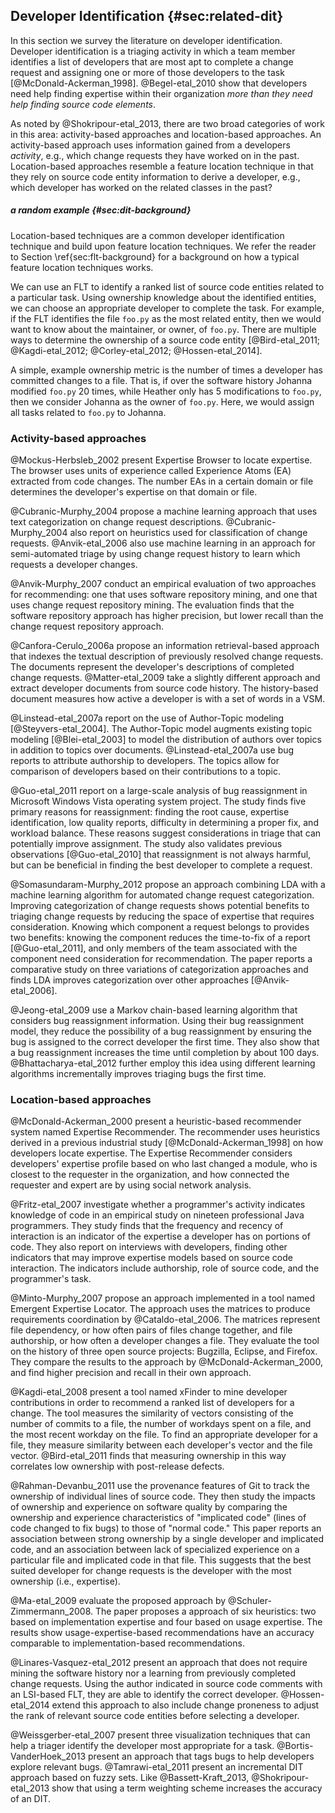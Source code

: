## Developer Identification {#sec:related-dit}

In this section we survey the literature on developer identification.
Developer identification is a triaging activity in which a team member
identifies a list of developers that are most apt to complete a change request
and assigning one or more of those developers to the task
[@McDonald-Ackerman_1998].  @Begel-etal_2010 show that developers need help
finding expertise within their organization *more than they need help finding
source code elements*. 

As noted by @Shokripour-etal_2013, there are two broad categories of work in
this area: activity-based approaches and location-based approaches.  An
activity-based approach uses information gained from a developers *activity*,
e.g., which change requests they have worked on in the past.  Location-based
approaches resemble a feature location technique in that they rely on source
code entity information to derive a developer, e.g., which developer has worked
on the related classes in the past?

##### a random example {#sec:dit-background}

Location-based techniques are a common developer identification technique and
build upon feature location techniques.  We refer the reader to Section
\ref{sec:flt-background} for a background on how a typical feature location
techniques works.

We can use an FLT to identify a ranked list of source code entities related to
a particular task.  Using ownership knowledge about the identified entities, we
can choose an appropriate developer to complete the task.  For example, if the
FLT identifies the file `foo.py` as the most related entity, then we would want
to know about the maintainer, or owner, of `foo.py`.  There are multiple ways
to determine the ownership of a source code entity [@Bird-etal_2011;
@Kagdi-etal_2012; @Corley-etal_2012; @Hossen-etal_2014].

A simple, example ownership metric is the number of times a developer has
committed changes to a file.  That is, if over the software history Johanna
modified `foo.py` 20 times, while Heather only has 5 modifications to `foo.py`,
then we consider Johanna as the owner of `foo.py`.  Here, we would assign all
tasks related to `foo.py` to Johanna.


### Activity-based approaches

@Mockus-Herbsleb_2002 present Expertise Browser to locate expertise.  The
browser uses units of experience called Experience Atoms (EA) extracted from
code changes.  The number EAs in a certain domain or file determines the
developer's expertise on that domain or file.

@Cubranic-Murphy_2004 propose a machine learning approach that uses text
categorization on change request descriptions.  @Cubranic-Murphy_2004 also
report on heuristics used for classification of change requests.
@Anvik-etal_2006 also use machine learning in an approach for semi-automated
triage by using change request history to learn which requests a developer
changes.

@Anvik-Murphy_2007 conduct an empirical evaluation of two approaches for
recommending: one that uses software repository mining, and one that uses
change request repository mining.  The evaluation finds that the software
repository approach has higher precision, but lower recall than the change
request repository approach.

@Canfora-Cerulo_2006a propose an information retrieval-based approach that
indexes the textual description of previously resolved change requests.  The
documents represent the developer's descriptions of completed change requests.
@Matter-etal_2009 take a slightly different approach and extract developer
documents from source code history.  The history-based document measures how
active a developer is with a set of words in a VSM.

@Linstead-etal_2007a report on the use of Author-Topic modeling
[@Steyvers-etal_2004].  The Author-Topic model augments existing topic modeling
[@Blei-etal_2003] to model the distribution of authors over topics in addition
to topics over documents.  @Linstead-etal_2007a use bug reports to attribute
authorship to developers.  The topics allow for comparison of developers based
on their contributions to a topic.

@Guo-etal_2011 report on a large-scale analysis of bug reassignment in
Microsoft Windows Vista operating system project.  The study finds five primary
reasons for reassignment: finding the root cause, expertise identification, low
quality reports, difficulty in determining a proper fix, and workload balance.
These reasons suggest considerations in triage that can potentially improve
assignment.  The study also validates previous observations [@Guo-etal_2010]
that reassignment is not always harmful, but can be beneficial in finding the
best developer to complete a request.

@Somasundaram-Murphy_2012 propose an approach combining LDA with a machine
learning algorithm for automated change request categorization.  Improving
categorization of change requests shows potential benefits to triaging change
requests by reducing the space of expertise that requires consideration.
Knowing which component a request belongs to provides two benefits: knowing the
component reduces the time-to-fix of a report [@Guo-etal_2011], and only
members of the team associated with the component need consideration for
recommendation.  The paper reports a comparative study on three variations of
categorization approaches and finds LDA improves categorization over other
approaches [@Anvik-etal_2006].

@Jeong-etal_2009 use a Markov chain-based learning algorithm that considers bug
reassignment information.  Using their bug reassignment model, they reduce the
possibility of a bug reassignment by ensuring the bug is assigned to the
correct developer the first time.  They also show that a bug reassignment
increases the time until completion by about 100 days.  @Bhattacharya-etal_2012
further employ this idea using different learning algorithms incrementally
improves triaging bugs the first time.

### Location-based approaches


@McDonald-Ackerman_2000 present a heuristic-based recommender system named
Expertise Recommender.  The recommender uses heuristics derived in a previous
industrial study [@McDonald-Ackerman_1998] on how developers locate expertise.
The Expertise Recommender considers developers' expertise profile based on who
last changed a module, who is closest to the requester in the organization, and
how connected the requester and expert are by using social network analysis.

@Fritz-etal_2007 investigate whether a programmer's activity indicates
knowledge of code in an empirical study on nineteen professional Java
programmers.  They study finds that the frequency and recency of interaction is
an indicator of the expertise a developer has on portions of code.  They also
report on interviews with developers, finding other indicators that may improve
expertise models based on source code interaction.  The indicators include
authorship, role of source code, and the programmer's task.

@Minto-Murphy_2007 propose an approach implemented in a tool named Emergent
Expertise Locator.  The approach uses the matrices to produce requirements
coordination by @Cataldo-etal_2006.  The matrices represent file dependency, or
how often pairs of files change together, and file authorship, or how often a
developer changes a file.  They evaluate the tool on the history of three open
source projects: Bugzilla, Eclipse, and Firefox.  They compare the results to
the approach by @McDonald-Ackerman_2000, and find higher precision and recall
in their own approach.

@Kagdi-etal_2008 present a tool named xFinder to mine developer contributions
in order to recommend a ranked list of developers for a change.  The tool
measures the similarity of vectors consisting of the number of commits to a
file, the number of workdays spent on a file, and the most recent workday on
the file.  To find an appropriate developer for a file, they measure similarity
between each developer's vector and the file vector.  @Bird-etal_2011 finds
that measuring ownership in this way correlates low ownership with post-release
defects.

@Rahman-Devanbu_2011 use the provenance features of Git to track the ownership
of individual lines of source code.  They then study the impacts of ownership
and experience on software quality by comparing the ownership and experience
characteristics of "implicated code" (lines of code changed to fix bugs) to
those of "normal code." This paper reports an association between strong
ownership by a single developer and implicated code, and an association between
lack of specialized experience on a particular file and implicated code in that
file.  This suggests that the best suited developer for change requests is the
developer with the most ownership (i.e., expertise).

@Ma-etal_2009 evaluate the proposed approach by @Schuler-Zimmermann_2008.  The
paper proposes a approach of six heuristics: two based on implementation
expertise and four based on usage expertise.  The results show
usage-expertise-based recommendations have an accuracy comparable to
implementation-based recommendations.

@Linares-Vasquez-etal_2012 present an approach that does not require mining the
software history nor a learning from previously completed change requests.
Using the author indicated in source code comments with an LSI-based FLT, they
are able to identify the correct developer.  @Hossen-etal_2014 extend this
approach to also include change proneness to adjust the rank of relevant source
code entities before selecting a developer.

@Weissgerber-etal_2007 present three visualization techniques that can help a
triager identify the developer most appropriate for a task.
@Bortis-VanderHoek_2013 present an approach that tags bugs to help developers
explore relevant bugs.  @Tamrawi-etal_2011 present an incremental DIT approach
based on fuzzy sets.  Like @Bassett-Kraft_2013, @Shokripour-etal_2013 show that
using a term weighting scheme increases the accuracy of an DIT.

